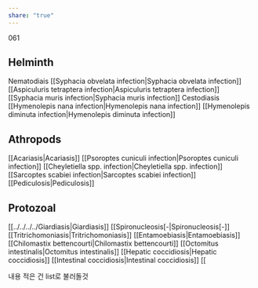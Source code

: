 ```yaml
---
share: "true"
---
```

061
## Helminth
Nematodiais
[[Syphacia obvelata infection|Syphacia obvelata infection]]
[[Aspiculuris tetraptera infection|Aspiculuris tetraptera infection]]
[[Syphacia muris infection|Syphacia muris infection]]
Cestodiasis
[[Hymenolepis nana infection|Hymenolepis nana infection]]
[[Hymenolepis diminuta infection|Hymenolepis diminuta infection]]
## Athropods
[[Acariasis|Acariasis]]
[[Psoroptes cuniculi infection|Psoroptes cuniculi infection]]
[[Cheyletiella spp. infection|Cheyletiella spp. infection]]
[[Sarcoptes scabiei infection|Sarcoptes scabiei infection]]
[[Pediculosis|Pediculosis]]

## Protozoal
[[../../../../Giardiasis|Giardiasis]]
[[Spironucleosis[-|Spironucleosis[-]]
[[Tritrichomoniasis|Tritrichomoniasis]]
[[Entamoebiasis|Entamoebiasis]]
[[Chilomastix bettencourti|Chilomastix bettencourti]]
[[Octomitus intestinalis|Octomitus intestinalis]]
[[Hepatic coccidiosis|Hepatic coccidiosis]]
[[Intestinal coccidiosis|Intestinal coccidiosis]]
[[

내용 적은 건 list로 불러돌것
